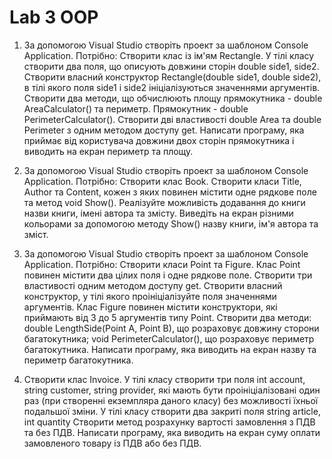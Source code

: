 # Lab 3 OOP 
1. За допомогою Visual Studio створіть проект за шаблоном Console Application.
Потрібно: Створити клас із ім'ям Rectangle.
У тілі класу створити два поля, що описують довжини сторін double side1, side2.
Створити власний конструктор Rectangle(double side1, double side2), в тілі якого поля side1 і side2 ініціалізуються значеннями аргументів.
Створити два методи, що обчислюють площу прямокутника - double AreaCalculator() та периметр. Прямокутник - double PerimeterCalculator().
Створити дві властивості double Area та double Perimeter з одним методом доступу get.
Написати програму, яка приймає від користувача довжини двох сторін прямокутника і виводить на екран периметр та площу.

2. За допомогою Visual Studio створіть проект за шаблоном Console Application.
Потрібно:
Створити клас Book. Створити класи Title, Author та Content, кожен з яких повинен містити одне рядкове поле та метод void Show().
Реалізуйте можливість додавання до книги назви книги, імені автора та змісту.
Виведіть на екран різними кольорами за допомогою методу Show() назву книги, ім'я автора та зміст.


3. За допомогою Visual Studio створіть проект за шаблоном Console Application.
Потрібно:
Створити класи Point та Figure.
Клас Point повинен містити два цілих поля і одне рядкове поле.
Створити три властивості одним методом доступу get.
Створити власний конструктор, у тілі якого проініціалізуйте поля значеннями аргументів. Клас Figure повинен містити конструктори, які приймають від 3 до 5 аргументів типу Point.
Створити два методи: double LengthSide(Point A, Point B), що розраховує довжину сторони багатокутника; void PerimeterCalculator(), що розраховує периметр багатокутника. Написати програму, яка виводить на екран назву та периметр багатокутника.

4. Створити клас Invoice.
У тілі класу створити три поля int account, string customer, string provider, які мають бути проініціалізовані один раз (при створенні екземпляра даного класу) без можливості їхньої подальшої зміни.
У тілі класу створити два закриті поля string article, int quantity
Створити метод розрахунку вартості замовлення з ПДВ та без ПДВ.
Написати програму, яка виводить на екран суму оплати замовленого товару із ПДВ або без ПДВ.
